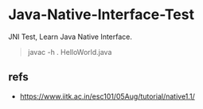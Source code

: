# Java-Native-Interface-Test
JNI Test, Learn Java Native Interface.

> javac -h . HelloWorld.java  

## refs
* https://www.iitk.ac.in/esc101/05Aug/tutorial/native1.1/
